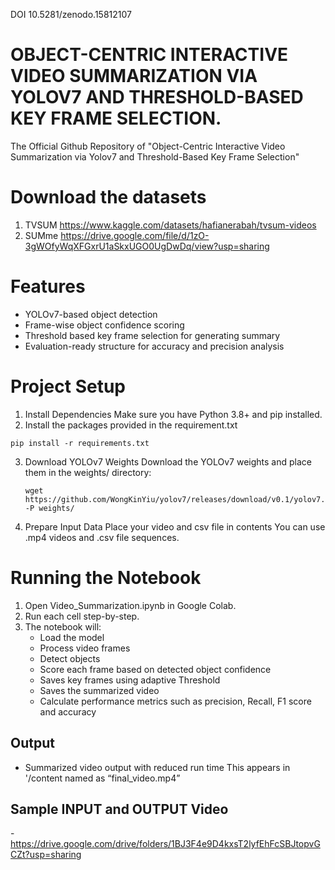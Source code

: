 DOI
10.5281/zenodo.15812107
# OBJECT-CENTRIC INTERACTIVE VIDEO SUMMARIZATION VIA YOLOV7 AND THRESHOLD-BASED KEY FRAME SELECTION.

The Official Github Repository of "Object-Centric Interactive Video Summarization via Yolov7 and Threshold-Based Key Frame Selection" 

# Download the datasets
  1. TVSUM
  https://www.kaggle.com/datasets/hafianerabah/tvsum-videos
  2.  SUMme
  https://drive.google.com/file/d/1zO-3gWOfyWqXFGxrU1aSkxUGO0UgDwDq/view?usp=sharing

# Features
- YOLOv7-based object detection
- Frame-wise object confidence scoring
- Threshold based key frame selection for generating summary
- Evaluation-ready structure for accuracy and precision analysis
  
# Project Setup

1. Install Dependencies
Make sure you have Python 3.8+ and pip installed.
2. Install the packages provided in the requirement.txt
 ```
pip install -r requirements.txt
 ```
3. Download YOLOv7 Weights
Download the YOLOv7 weights and place them in the weights/ directory:
    ```
    wget https://github.com/WongKinYiu/yolov7/releases/download/v0.1/yolov7.pt -P weights/
    ```
4. Prepare Input Data
Place your video  and csv file in contents You can use .mp4 videos and .csv file sequences.

# Running the Notebook
1.	Open Video_Summarization.ipynb in Google Colab.
2.	Run each cell step-by-step.
3.	The notebook will:
    - Load the model
    - Process video frames
    - Detect objects
    - Score each frame based on detected object confidence
    - Saves key frames using adaptive Threshold
    - Saves the summarized video 
    - Calculate performance metrics such as precision, Recall, F1 score and accuracy

## Output
- Summarized video output with reduced run time This appears  in '/content named as   “final_video.mp4”
## Sample INPUT and OUTPUT Video
-https://drive.google.com/drive/folders/1BJ3F4e9D4kxsT2lyfEhFcSBJtopvGCZt?usp=sharing



